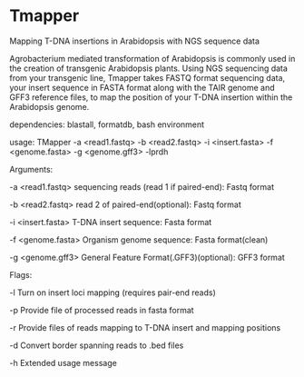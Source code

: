 # Tmapper
Mapping T-DNA insertions in Arabidopsis with NGS sequence data 


Agrobacterium mediated transformation of Arabidopsis is commonly used in the creation of transgenic Arabidopsis plants. Using NGS sequencing data from your transgenic line, Tmapper takes FASTQ format sequencing data, your insert sequence in FASTA format along with the TAIR genome and GFF3 reference files, to map the position of your T-DNA insertion within the Arabidopsis genome.

dependencies:  blastall, formatdb, bash environment

usage: TMapper -a <read1.fastq> -b <read2.fastq> -i <insert.fasta> -f <genome.fasta> -g <genome.gff3> -lprdh

Arguments:

-a	<read1.fastq> 		sequencing reads (read 1 if paired-end):	Fastq format

-b	<read2.fastq> 		read 2 of paired-end(optional):			Fastq format

-i	<insert.fasta> 		T-DNA insert sequence:				Fasta format

-f	<genome.fasta>  	Organism genome sequence:			Fasta format(clean)

-g	<genome.gff3> 		General Feature Format(.GFF3)(optional):	GFF3 format




Flags:

-l 		Turn on insert loci mapping (requires pair-end reads)

-p		Provide file of processed reads in fasta format

-r		Provide files of reads mapping to T-DNA insert and mapping positions

-d		Convert border spanning reads to .bed files

-h		Extended usage message

